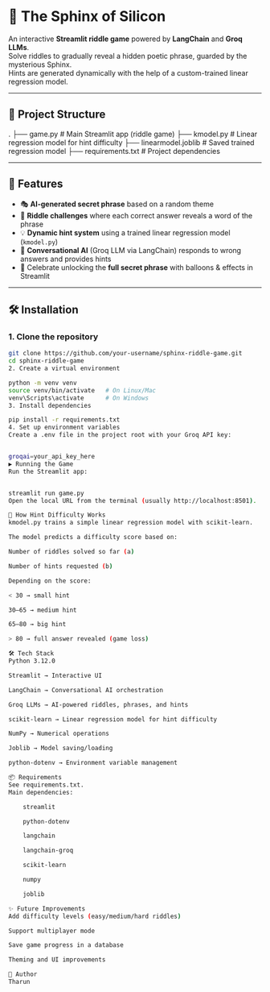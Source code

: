 # 🔮 The Sphinx of Silicon

An interactive **Streamlit riddle game** powered by **LangChain** and **Groq LLMs**.  
Solve riddles to gradually reveal a hidden poetic phrase, guarded by the mysterious Sphinx.  
Hints are generated dynamically with the help of a custom-trained linear regression model.

---

## 📂 Project Structure
.
├── game.py # Main Streamlit app (riddle game)
├── kmodel.py # Linear regression model for hint difficulty
├── linearmodel.joblib # Saved trained regression model
├── requirements.txt # Project dependencies


---

## 🚀 Features
- 🎭 **AI-generated secret phrase** based on a random theme  
- 🧩 **Riddle challenges** where each correct answer reveals a word of the phrase  
- 💡 **Dynamic hint system** using a trained linear regression model (`kmodel.py`)  
- 🧠 **Conversational AI** (Groq LLM via LangChain) responds to wrong answers and provides hints  
- 🎉 Celebrate unlocking the **full secret phrase** with balloons & effects in Streamlit  

---

## 🛠 Installation

### 1. Clone the repository
```bash
git clone https://github.com/your-username/sphinx-riddle-game.git
cd sphinx-riddle-game
2. Create a virtual environment

python -m venv venv
source venv/bin/activate   # On Linux/Mac
venv\Scripts\activate      # On Windows
3. Install dependencies

pip install -r requirements.txt
4. Set up environment variables
Create a .env file in the project root with your Groq API key:


groqai=your_api_key_here
▶️ Running the Game
Run the Streamlit app:


streamlit run game.py
Open the local URL from the terminal (usually http://localhost:8501).

🧮 How Hint Difficulty Works
kmodel.py trains a simple linear regression model with scikit-learn.

The model predicts a difficulty score based on:

Number of riddles solved so far (a)

Number of hints requested (b)

Depending on the score:

< 30 → small hint

30–65 → medium hint

65–80 → big hint

> 80 → full answer revealed (game loss)

🛠 Tech Stack
Python 3.12.0

Streamlit → Interactive UI

LangChain → Conversational AI orchestration

Groq LLMs → AI-powered riddles, phrases, and hints

scikit-learn → Linear regression model for hint difficulty

NumPy → Numerical operations

Joblib → Model saving/loading

python-dotenv → Environment variable management

📦 Requirements
See requirements.txt.
Main dependencies:

    streamlit

    python-dotenv

    langchain

    langchain-groq

    scikit-learn

    numpy

    joblib

✨ Future Improvements
Add difficulty levels (easy/medium/hard riddles)

Support multiplayer mode

Save game progress in a database

Theming and UI improvements

👤 Author
Tharun


